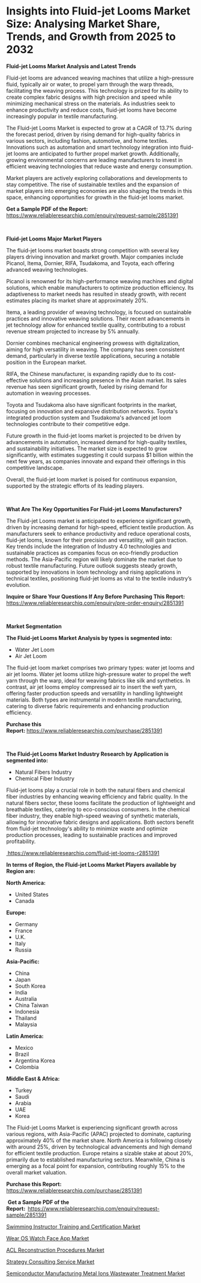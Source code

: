 <p><h1>Insights into Fluid-jet Looms Market Size: Analysing Market Share, Trends, and Growth from 2025 to 2032</h1></p><p><strong>Fluid-jet Looms Market Analysis and Latest Trends</strong></p>
<p><p>Fluid-jet looms are advanced weaving machines that utilize a high-pressure fluid, typically air or water, to propel yarn through the warp threads, facilitating the weaving process. This technology is prized for its ability to create complex fabric designs with high precision and speed while minimizing mechanical stress on the materials. As industries seek to enhance productivity and reduce costs, fluid-jet looms have become increasingly popular in textile manufacturing.</p><p>The Fluid-jet Looms Market is expected to grow at a CAGR of 13.7% during the forecast period, driven by rising demand for high-quality fabrics in various sectors, including fashion, automotive, and home textiles. Innovations such as automation and smart technology integration into fluid-jet looms are anticipated to further propel market growth. Additionally, growing environmental concerns are leading manufacturers to invest in efficient weaving technologies that reduce waste and energy consumption.</p><p>Market players are actively exploring collaborations and developments to stay competitive. The rise of sustainable textiles and the expansion of market players into emerging economies are also shaping the trends in this space, enhancing opportunities for growth in the fluid-jet looms market.</p></p>
<p><strong>Get a Sample PDF of the Report:&nbsp;</strong> <a href="https://www.reliableresearchiq.com/enquiry/request-sample/2851391?utm_campaign=114&utm_medium=2&utm_source=Github&utm_content=ia&utm_term=11032025&utm_id=fluid-jet-looms">https://www.reliableresearchiq.com/enquiry/request-sample/2851391</a></p>
<p>&nbsp;</p>
<p><strong>Fluid-jet Looms Major Market Players</strong></p>
<p><p>The fluid-jet looms market boasts strong competition with several key players driving innovation and market growth. Major companies include Picanol, Itema, Dornier, RIFA, Tsudakoma, and Toyota, each offering advanced weaving technologies.</p><p>Picanol is renowned for its high-performance weaving machines and digital solutions, which enable manufacturers to optimize production efficiency. Its adaptiveness to market needs has resulted in steady growth, with recent estimates placing its market share at approximately 20%. </p><p>Itema, a leading provider of weaving technology, is focused on sustainable practices and innovative weaving solutions. Their recent advancements in jet technology allow for enhanced textile quality, contributing to a robust revenue stream projected to increase by 5% annually.</p><p>Dornier combines mechanical engineering prowess with digitalization, aiming for high versatility in weaving. The company has seen consistent demand, particularly in diverse textile applications, securing a notable position in the European market.</p><p>RIFA, the Chinese manufacturer, is expanding rapidly due to its cost-effective solutions and increasing presence in the Asian market. Its sales revenue has seen significant growth, fueled by rising demand for automation in weaving processes.</p><p>Toyota and Tsudakoma also have significant footprints in the market, focusing on innovation and expansive distribution networks. Toyota's integrated production system and Tsudakoma's advanced jet loom technologies contribute to their competitive edge.</p><p>Future growth in the fluid-jet looms market is projected to be driven by advancements in automation, increased demand for high-quality textiles, and sustainability initiatives. The market size is expected to grow significantly, with estimates suggesting it could surpass $1 billion within the next few years, as companies innovate and expand their offerings in this competitive landscape. </p><p>Overall, the fluid-jet loom market is poised for continuous expansion, supported by the strategic efforts of its leading players.</p></p>
<p>&nbsp;</p>
<p><strong>What Are The Key Opportunities For Fluid-jet Looms Manufacturers?</strong></p>
<p><p>The Fluid-jet Looms market is anticipated to experience significant growth, driven by increasing demand for high-speed, efficient textile production. As manufacturers seek to enhance productivity and reduce operational costs, fluid-jet looms, known for their precision and versatility, will gain traction. Key trends include the integration of Industry 4.0 technologies and sustainable practices as companies focus on eco-friendly production methods. The Asia-Pacific region will likely dominate the market due to robust textile manufacturing. Future outlook suggests steady growth, supported by innovations in loom technology and rising applications in technical textiles, positioning fluid-jet looms as vital to the textile industry’s evolution.</p></p>
<p><strong>Inquire or Share Your Questions If Any Before Purchasing This Report:</strong> <a href="https://www.reliableresearchiq.com/enquiry/pre-order-enquiry/2851391?utm_campaign=114&utm_medium=2&utm_source=Github&utm_content=ia&utm_term=11032025&utm_id=fluid-jet-looms">https://www.reliableresearchiq.com/enquiry/pre-order-enquiry/2851391</a></p>
<p>&nbsp;</p>
<p><strong>Market Segmentation</strong></p>
<p><strong>The Fluid-jet Looms Market Analysis by types is segmented into:</strong></p>
<p><ul><li> Water Jet Loom</li><li>Air Jet Loom </li></ul></p>
<p><p>The fluid-jet loom market comprises two primary types: water jet looms and air jet looms. Water jet looms utilize high-pressure water to propel the weft yarn through the warp, ideal for weaving fabrics like silk and synthetics. In contrast, air jet looms employ compressed air to insert the weft yarn, offering faster production speeds and versatility in handling lightweight materials. Both types are instrumental in modern textile manufacturing, catering to diverse fabric requirements and enhancing production efficiency.</p></p>
<p><strong>Purchase this Report:&nbsp;</strong><a href="https://www.reliableresearchiq.com/purchase/2851391?utm_campaign=114&utm_medium=2&utm_source=Github&utm_content=ia&utm_term=11032025&utm_id=fluid-jet-looms">https://www.reliableresearchiq.com/purchase/2851391</a></p>
<p>&nbsp;</p>
<p><strong>The Fluid-jet Looms Market Industry Research by Application is segmented into:</strong></p>
<p><ul><li> Natural Fibers Industry</li><li>Chemical Fiber Industry </li></ul></p>
<p><p>Fluid-jet looms play a crucial role in both the natural fibers and chemical fiber industries by enhancing weaving efficiency and fabric quality. In the natural fibers sector, these looms facilitate the production of lightweight and breathable textiles, catering to eco-conscious consumers. In the chemical fiber industry, they enable high-speed weaving of synthetic materials, allowing for innovative fabric designs and applications. Both sectors benefit from fluid-jet technology's ability to minimize waste and optimize production processes, leading to sustainable practices and improved profitability.</p></p>
<p><a href="https://www.reliableresearchiq.com/fluid-jet-looms-r2851391?utm_campaign=114&utm_medium=2&utm_source=Github&utm_content=ia&utm_term=11032025&utm_id=fluid-jet-looms">&nbsp;https://www.reliableresearchiq.com/fluid-jet-looms-r2851391</a></p>
<p><strong>In terms of Region, the Fluid-jet Looms Market Players available by Region are:</strong></p>
<p>
    <p> <strong> North America: </strong>
        <ul>
            <li>United States</li>
            <li>Canada</li>
        </ul>
        </p> 
    <p> <strong> Europe: </strong>
        <ul>
            <li>Germany</li>
            <li>France</li>
            <li>U.K.</li>
            <li>Italy</li>
            <li>Russia</li>
        </ul>
        </p> 
    <p> <strong> Asia-Pacific: </strong>
        <ul>
            <li>China</li>
            <li>Japan</li>
            <li>South Korea</li>
            <li>India</li>
            <li>Australia</li>
            <li>China Taiwan</li>
            <li>Indonesia</li>
            <li>Thailand</li>
            <li>Malaysia</li>
        </ul>
        </p> 
    <p> <strong> Latin America: </strong>
        <ul>
            <li>Mexico</li>
            <li>Brazil</li>
            <li>Argentina Korea</li>
            <li>Colombia</li>
        </ul>
        </p> 
    <p> <strong> Middle East & Africa: </strong>
        <ul>
            <li>Turkey</li>
            <li>Saudi</li>
            <li>Arabia</li>
            <li>UAE</li>
            <li>Korea</li>
        </ul>
    </p>
    </p>
<p><p>The Fluid-jet Looms Market is experiencing significant growth across various regions, with Asia-Pacific (APAC) projected to dominate, capturing approximately 40% of the market share. North America is following closely with around 25%, driven by technological advancements and high demand for efficient textile production. Europe retains a sizable stake at about 20%, primarily due to established manufacturing sectors. Meanwhile, China is emerging as a focal point for expansion, contributing roughly 15% to the overall market valuation.</p></p>
<p><strong>Purchase this Report: </strong><a href="https://www.reliableresearchiq.com/purchase/2851391?utm_campaign=114&utm_medium=2&utm_source=Github&utm_content=ia&utm_term=11032025&utm_id=fluid-jet-looms">https://www.reliableresearchiq.com/purchase/2851391</a></p>
<p>&nbsp;<strong>Get a Sample PDF of the Report:&nbsp;&nbsp;</strong><a href="https://www.reliableresearchiq.com/enquiry/request-sample/2851391?utm_campaign=114&utm_medium=2&utm_source=Github&utm_content=ia&utm_term=11032025&utm_id=fluid-jet-looms">https://www.reliableresearchiq.com/enquiry/request-sample/2851391</a></p>
<p><strong></strong></p>
<p><p><a href="https://github.com/popoialraih3/Market-Research-Report-List-1/blob/main/swimming-instructor-training-and-certification-market.md?utm_campaign=114&utm_medium=2&utm_source=Github&utm_content=ia&utm_term=11032025&utm_id=fluid-jet-looms">Swimming Instructor Training and Certification Market</a></p><p><a href="https://github.com/lanuskarnajc/Market-Research-Report-List-1/blob/main/wear-os-watch-face-app-market.md?utm_campaign=114&utm_medium=2&utm_source=Github&utm_content=ia&utm_term=11032025&utm_id=fluid-jet-looms">Wear OS Watch Face App Market</a></p><p><a href="https://github.com/sanokdagada01/Market-Research-Report-List-1/blob/main/acl-reconstruction-procedures-market.md?utm_campaign=114&utm_medium=2&utm_source=Github&utm_content=ia&utm_term=11032025&utm_id=fluid-jet-looms">ACL Reconstruction Procedures Market</a></p><p><a href="https://github.com/haajipauget/Market-Research-Report-List-1/blob/main/strategy-consulting-service-market.md?utm_campaign=114&utm_medium=2&utm_source=Github&utm_content=ia&utm_term=11032025&utm_id=fluid-jet-looms">Strategy Consulting Service Market</a></p><p><a href="https://github.com/shirlantosx7/Market-Research-Report-List-1/blob/main/semiconductor-manufacturing-metal-ions-wastewater-treatment-market.md?utm_campaign=114&utm_medium=2&utm_source=Github&utm_content=ia&utm_term=11032025&utm_id=fluid-jet-looms">Semiconductor Manufacturing Metal Ions Wastewater Treatment Market</a></p></p>